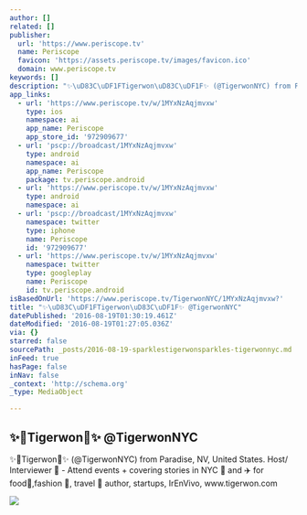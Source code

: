 ```yaml
---
author: []
related: []
publisher:
  url: 'https://www.periscope.tv'
  name: Periscope
  favicon: 'https://assets.periscope.tv/images/favicon.ico'
  domain: www.periscope.tv
keywords: []
description: "✨\uD83C\uDF1FTigerwon\uD83C\uDF1F✨ (@TigerwonNYC) from Paradise, NV, United States. Host/ Interviewer \uD83C\uDFA5 - Attend events + covering stories in NYC \uD83D\uDDFD and ✈️ for food\uD83C\uDF5D,fashion \uD83D\uDC57, travel \uD83D\uDE80 author, startups, IrEnVivo, www.tigerwon.com"
app_links:
  - url: 'https://www.periscope.tv/w/1MYxNzAqjmvxw'
    type: ios
    namespace: ai
    app_name: Periscope
    app_store_id: '972909677'
  - url: 'pscp://broadcast/1MYxNzAqjmvxw'
    type: android
    namespace: ai
    app_name: Periscope
    package: tv.periscope.android
  - url: 'https://www.periscope.tv/w/1MYxNzAqjmvxw'
    type: android
    namespace: ai
  - url: 'pscp://broadcast/1MYxNzAqjmvxw'
    namespace: twitter
    type: iphone
    name: Periscope
    id: '972909677'
  - url: 'https://www.periscope.tv/w/1MYxNzAqjmvxw'
    namespace: twitter
    type: googleplay
    name: Periscope
    id: tv.periscope.android
isBasedOnUrl: 'https://www.periscope.tv/TigerwonNYC/1MYxNzAqjmvxw?'
title: "✨\uD83C\uDF1FTigerwon\uD83C\uDF1F✨ @TigerwonNYC"
datePublished: '2016-08-19T01:30:19.461Z'
dateModified: '2016-08-19T01:27:05.036Z'
via: {}
starred: false
sourcePath: _posts/2016-08-19-sparklestigerwonsparkles-tigerwonnyc.md
inFeed: true
hasPage: false
inNav: false
_context: 'http://schema.org'
_type: MediaObject

---
```

<article style=""><h1>✨Tigerwon✨ @TigerwonNYC</h1><p>✨Tigerwon✨ (@TigerwonNYC) from Paradise, NV, United States. Host/ Interviewer  - Attend events + covering stories in NYC  and ✈️ for food,fashion , travel  author, startups, IrEnVivo, www.tigerwon.com</p><img src="https://tn.periscope.tv/guSwO-Bna4Oz70xcTNZAKJedx-qIhNpavLblehGYVIxmo_bt0VsfCSsjczl_JBkXmMvQvwQX1VvFjzpid8zMlQ==/chunk_282.jpg?Expires=1785345965&amp;Signature=K5iMv0PyZbpiBbo~EF7yeiklJPIRbXZJw1Y1rQSBteNTChLZga~s4muT4xMNMBZvwa8ghrw7pD6dAGaACmH49kl~9uWgcFBEksOnspr7VdAnwATRyZxjyOQ4C3gowW52fwCu251nSs5DS-FTRqod3VRTWNgYVkXdp5qTNjjOUYc2pZCRTEW0jdPlMn9U7DKoccF1B2cg3rnln9huAlrChE5TN5GkhdaLvVXnjVa-AaztuRbcnmJZj89XEQechTJWwFfILNeW3pYYhnWUYtQpNK0loHz7NipeGHEHwnbLXs2VZs9x~2XOSsnzX1OuhBLdNSYNvar0PW-EvFx5gaS3dg__&amp;Key-Pair-Id=APKAIHCXHHQVRTVSFRWQ" /></article>